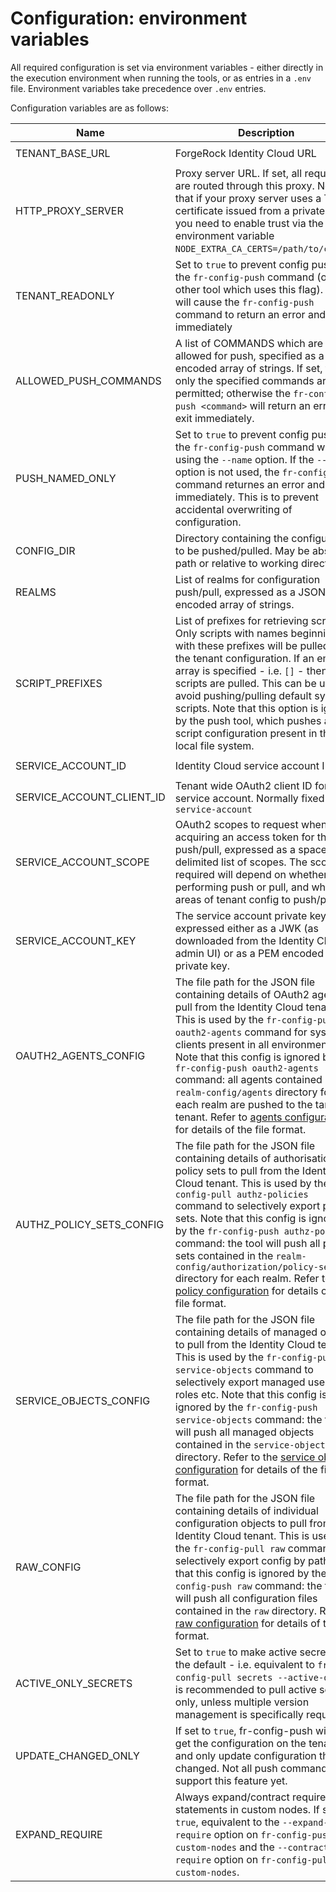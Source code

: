 # Configuration: environment variables

All required configuration is set via environment variables - either directly in the execution environment when running the tools, or as entries in a `.env` file. Environment variables take precedence over `.env` entries.

Configuration variables are as follows:

| Name                      | Description                                                                                                                                                                                                                                                                                                                                                                                                                                                                                                 | Example                                                                      |
| ------------------------- | ----------------------------------------------------------------------------------------------------------------------------------------------------------------------------------------------------------------------------------------------------------------------------------------------------------------------------------------------------------------------------------------------------------------------------------------------------------------------------------------------------------- | ---------------------------------------------------------------------------- |
| TENANT_BASE_URL           | ForgeRock Identity Cloud URL                                                                                                                                                                                                                                                                                                                                                                                                                                                                                | `https://openam-demo-euw1-dev.id.forgerock.io`                               |
| HTTP_PROXY_SERVER         | Proxy server URL. If set, all requests are routed through this proxy. Note that if your proxy server uses a TLS certificate issued from a private CA, you need to enable trust via the environment variable `NODE_EXTRA_CA_CERTS=/path/to/ca.pem`.                                                                                                                                                                                                                                                          | `https://proxy.local:8443`                                                   |
| TENANT_READONLY           | Set to `true` to prevent config push via the `fr-config-push` command (or any other tool which uses this flag). This will cause the `fr-config-push` command to return an error and exit immediately                                                                                                                                                                                                                                                                                                        | `false`                                                                      |
| ALLOWED_PUSH_COMMANDS     | A list of COMMANDS which are allowed for push, specified as a JSON encoded array of strings. If set, then only the specified commands are permitted; otherwise the `fr-config-push <command>` will return an error and exit immediately.                                                                                                                                                                                                                                                                    | `["endpoints","test"]`                                                       |
| PUSH_NAMED_ONLY           | Set to `true` to prevent config push via the `fr-config-push` command without using the `--name` option. If the `--name` option is not used, the `fr-config-push` command returnes an error and exits immediately. This is to prevent accidental overwriting of configuration.                                                                                                                                                                                                                              | `false`                                                                      |
| CONFIG_DIR                | Directory containing the configuration to be pushed/pulled. May be absolute path or relative to working directory                                                                                                                                                                                                                                                                                                                                                                                           | `identity-cloud-config`                                                      |
| REALMS                    | List of realms for configuration push/pull, expressed as a JSON encoded array of strings.                                                                                                                                                                                                                                                                                                                                                                                                                   | `["alpha","bravo"]`                                                          |
| SCRIPT_PREFIXES           | List of prefixes for retrieving scripts. Only scripts with names beginning with these prefixes will be pulled from the tenant configuration. If an empty array is specified - i.e. `[]` - then all scripts are pulled. This can be used to avoid pushing/pulling default system scripts. Note that this option is ignored by the push tool, which pushes all script configuration present in the local file system.                                                                                         | `["acme-corp-","widget-"]`                                                   |
| SERVICE_ACCOUNT_ID        | Identity Cloud service account ID                                                                                                                                                                                                                                                                                                                                                                                                                                                                           | `d9d3922b-0e77-4589-b86e-1a1446712fdf`                                       |
| SERVICE_ACCOUNT_CLIENT_ID | Tenant wide OAuth2 client ID for the service account. Normally fixed as `service-account`                                                                                                                                                                                                                                                                                                                                                                                                                   | `service-account`                                                            |
| SERVICE_ACCOUNT_SCOPE     | OAuth2 scopes to request when acquiring an access token for the push/pull, expressed as a space delimited list of scopes. The scopes required will depend on whether performing push or pull, and which areas of tenant config to push/pull                                                                                                                                                                                                                                                                 | `fr:idm:* fr:am:* fr:idc:esv:*`                                              |
| SERVICE_ACCOUNT_KEY       | The service account private key, expressed either as a JWK (as downloaded from the Identity Cloud admin UI) or as a PEM encoded private key.                                                                                                                                                                                                                                                                                                                                                                | Refer to `.env.sample` file for examples of JWK and PEM encoded private keys |
| OAUTH2_AGENTS_CONFIG      | The file path for the JSON file containing details of OAuth2 agents to pull from the Identity Cloud tenant. This is used by the `fr-config-pull oauth2-agents` command for system clients present in all environments. Note that this config is ignored by the `fr-config-push oauth2-agents` command: all agents contained in the `realm-config/agents` directory for each realm are pushed to the target tenant. Refer to [agents configuration](agents.md) for details of the file format.               | `pull-config/oauth2-agents.json`                                             |
| AUTHZ_POLICY_SETS_CONFIG  | The file path for the JSON file containing details of authorisation policy sets to pull from the Identity Cloud tenant. This is used by the `fr-config-pull authz-policies` command to selectively export policy sets. Note that this config is ignored by the `fr-config-push authz-policies` command: the tool will push all policy sets contained in the `realm-config/authorization/policy-sets` directory for each realm. Refer to [policy configuration](policies.md) for details of the file format. | `pull-config/authz-policies.json`                                            |
| SERVICE_OBJECTS_CONFIG    | The file path for the JSON file containing details of managed objects to pull from the Identity Cloud tenant. This is used by the `fr-config-pull service-objects` command to selectively export managed users, roles etc. Note that this config is ignored by the `fr-config-push service-objects` command: the tool will push all managed objects contained in the `service-objects` directory. Refer to the [service objects configuration](service-objects.md) for details of the file format.          | `pull-config/service-objects.json`                                           |
| RAW_CONFIG                | The file path for the JSON file containing details of individual configuration objects to pull from the Identity Cloud tenant. This is used by the `fr-config-pull raw` command to selectively export config by path. Note that this config is ignored by the `fr-config-push raw` command: the tool will push all configuration files contained in the `raw` directory. Refer to [raw configuration](raw.md) for details of the file format.                                                               | `pull-config/raw-config.json`                                                |
| ACTIVE_ONLY_SECRETS       | Set to `true` to make active secret pull the default - i.e. equivalent to `fr-config-pull secrets --active-only`. It is recommended to pull active secrets only, unless multiple version management is specifically required.                                                                                                                                                                                                                                                                               | `true`                                                                       |
| UPDATE_CHANGED_ONLY       | If set to `true`, fr-config-push will first get the configuration on the tenant and only update configuration that has changed. Not all push commands support this feature yet.                                                                                                                                                                                                                                                                                                                             | `true`                                                                       |
| EXPAND_REQUIRE            | Always expand/contract require statements in custom nodes. If set to `true`, equivalent to the `--expand-require` option on `fr-config-push custom-nodes` and the `--contract-require` option on `fr-config-pull custom-nodes`.                                                                                                                                                                                                                                                                             | `true`                                                                       |
